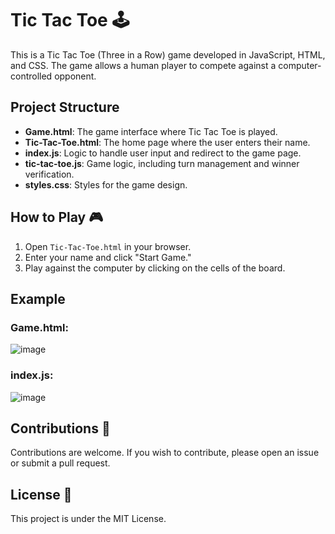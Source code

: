 # Tic Tac Toe 🕹

This is a Tic Tac Toe (Three in a Row) game developed in JavaScript, HTML, and CSS. The game allows a human player to compete against a computer-controlled opponent.

## Project Structure 

- **Game.html**: The game interface where Tic Tac Toe is played.
- **Tic-Tac-Toe.html**: The home page where the user enters their name.
- **index.js**: Logic to handle user input and redirect to the game page.
- **tic-tac-toe.js**: Game logic, including turn management and winner verification.
- **styles.css**: Styles for the game design.

## How to Play 🎮

1. Open `Tic-Tac-Toe.html` in your browser.
2. Enter your name and click "Start Game."
3. Play against the computer by clicking on the cells of the board.

## Example

### Game.html:
![image](https://github.com/user-attachments/assets/6d45ee88-cfc4-48be-9dfa-f30272050ece)

### index.js:
![image](https://github.com/user-attachments/assets/eba4deee-57f2-4099-be8d-056b607770dc)

## Contributions 🤝

Contributions are welcome. If you wish to contribute, please open an issue or submit a pull request.

## License 📖

This project is under the MIT License.
